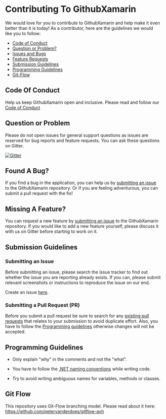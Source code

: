 # Contributing To GithubXamarin

We would love for you to contribute to GithubXamarin and help make it even better than it is
today! As a contributor, here are the guidelines we would like you to follow:

- [Code of Conduct](#code-of-conduct)
- [Question or Problem?](#question-or-problem)
- [Issues and Bugs](#found-a-bug)
- [Feature Requests](#missing-a-feature)
- [Submission Guidelines](#submission-guidelines)
- [Programming Guidelines](#programming-guidelines)
- [Git-Flow](git-flow)


## Code Of Conduct
Help us keep GithubXamarin open and inclusive. 
Please read and follow our [Code of Conduct](https://github.com/prajjwaldimri/GithubXamarin/blob/master/CODE_OF_CONDUCT.md)

## Question or Problem
Please do not open issues for general support questions as issues are reserved for bug reports and feature
requests. You can ask these questions on Gitter.

[![Gitter](https://img.shields.io/gitter/room/nwjs/nw.js.svg?style=flat-square)](https://gitter.im/GithubUWP/Lobby)

## Found A Bug?
If you find a bug in the application, you can help us by [submitting an issue](#submitting-an-issue)
to the GithubXamarin repository. Or if you are feeling adventurous, you can submit a pull request with the fix!

## Missing A Feature?
You can request a new feature by [submitting an issue](#submitting-an-issue) to the 
GithubXamarin repository. If you would like to add a new feature yourself, please discuss
it with us on Gitter before starting to work on it. 

## Submission Guidelines

### Submitting an Issue
Before submitting an issue, please search the issue tracker to find out whether the issue you
are reporting already exists. If you can, please submit relevant screenshots or instructions
to reproduce the issue on our end.

Create an issue [here](https://github.com/prajjwaldimri/GithubXamarin/issues/new).

### Submitting a Pull Request (PR)
Before you submit a pull request be sure to search for any [existing pull requests](https://github.com/prajjwaldimri/GithubXamarin/pulls)
that relates to your submission to avoid duplicate effort. Also, you have to follow the 
[Programming guidelines](#programming-guidelines) otherwise changes will not be accepted. 

## Programming Guidelines

* Only explain "why" in the comments and not the "what".

* You have to follow the [.NET naming conventions](https://msdn.microsoft.com/en-us/library/ms229002(v=vs.110).aspx)
 while writing code.

* Try to avoid writing ambiguous names for variables, methods or classes.

## Git Flow

This repository uses Git-Flow branching model. Please read about it here: https://github.com/petervanderdoes/gitflow-avh
